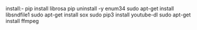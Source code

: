 install:-
pip install librosa
pip uninstall -y enum34
sudo apt-get install libsndfile1
sudo apt-get install sox
sudo pip3 install youtube-dl
sudo apt-get install ffmpeg
